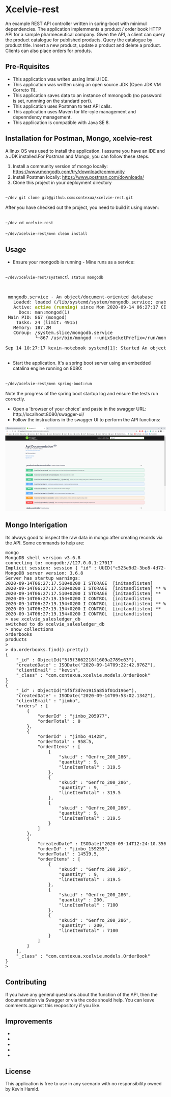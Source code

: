 # Xcelvie-rest

An example REST API controller written in spring-boot with minimul dependencies. The application implemments a product / order book HTTP API for a sample pharmeceutical company. Given the API, a client can query the product catalogue for published products. Query the catalogue by product title. Insert a new product, update a product and delete a product.
Clients can also place orders for produts.

## Pre-Rquisites

* This application was writen ussing InteliJ IDE.
* This application was written using an open source JDK (Open JDK VM Correto 11).
* This application saves data to an instance of mmongodb (no password is set, runnning on the standard port).
* This application uses Postman to test API calls.
* This application uses Maven for life-cyle management and depenndency management.
* This appliication is compatible with Java SE 8.

## Installation for Postman, Mongo, xcelvie-rest

A linux OS was used to install the application. I assume you have an IDE and a JDK installed.For Postman and Mongo, you can follow these steps. 

1. Install a community version of mongo locally: https://www.mongodb.com/try/download/community
2. Install Postman locally: https://www.postman.com/downloads/ 
3. Clone this project in your deployment directory

```bash

~/dev git clone git@github.com:contexua/xcelvie-rest.git

```

After you have checked out the project, you need to build it using maven:

```bash

~/dev cd xcelvie-rest

~/dev/xcelvie-rest/mvn clean install

```


## Usage

* Ensure your mongodb is running - Mine runs as a service:

```bash

~/dev/xcelvie-rest/systemctl status mongodb

```

<pre> 

 mongodb.service - An object/document-oriented database
   Loaded: loaded (/lib/systemd/system/mongodb.service; enabled; vendor preset: enabled)
   Active: <font color="#859900"><b>active (running)</b></font> since Mon 2020-09-14 06:27:17 CEST; 1h 11min ago
     Docs: man:mongod(1)
 Main PID: 867 (mongod)
    Tasks: 24 (limit: 4915)
   Memory: 187.2M
   CGroup: /system.slice/mongodb.service
           └─867 /usr/bin/mongod --unixSocketPrefix=/run/mongodb --config /etc/mongodb.conf

Sep 14 10:27:17 kevin-notebook systemd[1]: Started An object/document-oriented database.

</pre>


* Start the application. It's a spring boot server using an embedded catalina engine running on 8080:

```bash

~/dev/xcelvie-rest/mvn spring-boot:run

```
Note the progress of the spring boot startup log and ensure the tests run correctly.

* Open a 'browser of your choice' and paste in the swagger URL: http://localhost:8080/swagger-ui/
* Follow the instructions in the swagger UI to perform the API functions:


![an image of swagger used to acccess the API for xcelvie-rest by kevin hamid.](https://github.com/contexua/xcelvie-rest/blob/master/docs/swagger-image.png)


## Mongo Interigation

Its always good to inspect the raw data in mongo after creating records via the API. Some commands to help are:

<pre>mongo
MongoDB shell version v3.6.8
connecting to: mongodb://127.0.0.1:27017
Implicit session: session { &quot;id&quot; : UUID(&quot;c525e9d2-3be8-4d72-a812-b26f5342594f&quot;) }
MongoDB server version: 3.6.8
Server has startup warnings: 
2020-09-14T06:27:17.510+0200 I STORAGE  [initandlisten] 
2020-09-14T06:27:17.510+0200 I STORAGE  [initandlisten] ** WARNING: Using the XFS filesystem is strongly recommended with the WiredTiger storage engine
2020-09-14T06:27:17.510+0200 I STORAGE  [initandlisten] **          See http://dochub.mongodb.org/core/prodnotes-filesystem
2020-09-14T06:27:19.154+0200 I CONTROL  [initandlisten] 
2020-09-14T06:27:19.154+0200 I CONTROL  [initandlisten] ** WARNING: Access control is not enabled for the database.
2020-09-14T06:27:19.154+0200 I CONTROL  [initandlisten] **          Read and write access to data and configuration is unrestricted.
2020-09-14T06:27:19.154+0200 I CONTROL  [initandlisten] 
&gt; use xcelvie_salesledger_db
switched to db xcelvie_salesledger_db
&gt; show collections
orderbooks
products
&gt; 
&gt; db.orderbooks.find().pretty()
{
	&quot;_id&quot; : ObjectId(&quot;5f5f3662218f1609a2789e63&quot;),
	&quot;createdDate&quot; : ISODate(&quot;2020-09-14T09:22:42.976Z&quot;),
	&quot;clientEmail&quot; : &quot;kevin&quot;,
	&quot;_class&quot; : &quot;com.contexua.xcelvie.models.OrderBook&quot;
}
{
	&quot;_id&quot; : ObjectId(&quot;5f5f3d7e1915a85bf01d196e&quot;),
	&quot;createdDate&quot; : ISODate(&quot;2020-09-14T09:53:02.134Z&quot;),
	&quot;clientEmail&quot; : &quot;jimbo&quot;,
	&quot;orders&quot; : [
		{
			&quot;orderId&quot; : &quot;jimbo_205977&quot;,
			&quot;orderTotal&quot; : 0
		},
		{
			&quot;orderId&quot; : &quot;jimbo_41428&quot;,
			&quot;orderTotal&quot; : 958.5,
			&quot;orderItems&quot; : [
				{
					&quot;skuid&quot; : &quot;Genfro_200_286&quot;,
					&quot;quantity&quot; : 9,
					&quot;lineItemTotal&quot; : 319.5
				},
				{
					&quot;skuid&quot; : &quot;Genfro_200_286&quot;,
					&quot;quantity&quot; : 9,
					&quot;lineItemTotal&quot; : 319.5
				},
				{
					&quot;skuid&quot; : &quot;Genfro_200_286&quot;,
					&quot;quantity&quot; : 9,
					&quot;lineItemTotal&quot; : 319.5
				}
			]
		},
		{
			&quot;createdDate&quot; : ISODate(&quot;2020-09-14T12:24:10.356Z&quot;),
			&quot;orderId&quot; : &quot;jimbo_159255&quot;,
			&quot;orderTotal&quot; : 14519.5,
			&quot;orderItems&quot; : [
				{
					&quot;skuid&quot; : &quot;Genfro_200_286&quot;,
					&quot;quantity&quot; : 9,
					&quot;lineItemTotal&quot; : 319.5
				},
				{
					&quot;skuid&quot; : &quot;Genfro_200_286&quot;,
					&quot;quantity&quot; : 200,
					&quot;lineItemTotal&quot; : 7100
				},
				{
					&quot;skuid&quot; : &quot;Genfro_200_286&quot;,
					&quot;quantity&quot; : 200,
					&quot;lineItemTotal&quot; : 7100
				}
			]
		}
	],
	&quot;_class&quot; : &quot;com.contexua.xcelvie.models.OrderBook&quot;
}
&gt; 
</pre>


## Contributing

If you have any general questions about the function of the API, then the documentation via Swagger or via the code should help. You can leave comments against this reopository if you like.

## Improvements

* 
*
*
*
*


## License
This application is free to use in any scenario with no responsibility owned by Kevin Hamid.
